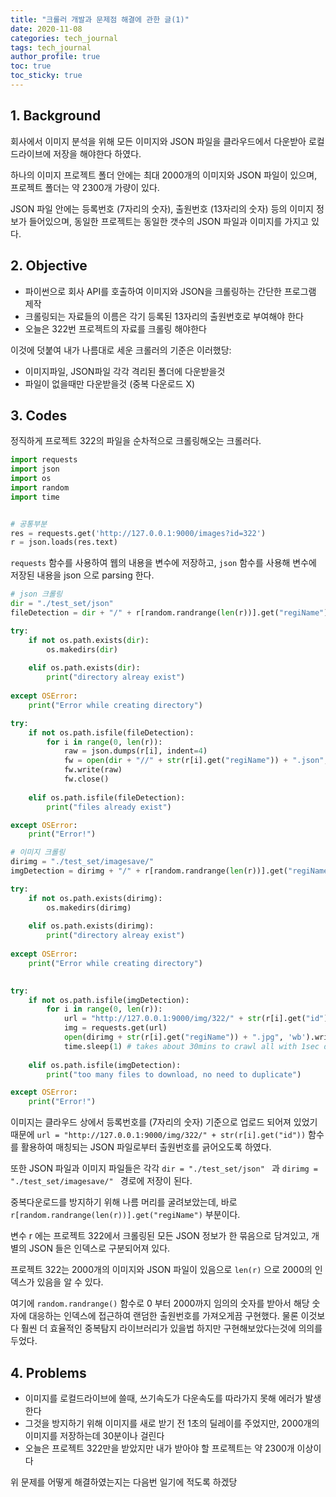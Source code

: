 ```yaml
---
title: "크롤러 개발과 문제점 해결에 관한 글(1)"
date: 2020-11-08
categories: tech_journal
tags: tech_journal
author_profile: true
toc: true
toc_sticky: true
---
```


## 1. Background

회사에서 이미지 분석을 위해 모든 이미지와 JSON 파일을 클라우드에서 다운받아 로컬드라이브에 저장을 해야한다 하였다.

하나의 이미지 프로젝트 폴더 안에는 최대 2000개의 이미지와 JSON 파일이 있으며, 프로젝트 폴더는 약 2300개 가량이 있다.

JSON 파일 안에는 등록번호 (7자리의 숫자), 출원번호 (13자리의 숫자) 등의 이미지 정보가 들어있으며, 동일한 프로젝트는 동일한 갯수의 JSON 파일과 이미지를 가지고 있다.




## 2. Objective

* 파이썬으로 회사 API를 호출하여 이미지와 JSON을 크롤링하는 간단한 프로그램 제작
* 크롤링되는 자료들의 이름은 각기 등록된 13자리의 출원번호로 부여해야 한다
* 오늘은 322번 프로젝트의 자료를 크롤링 해야한다


이것에 덧붙여 내가 나름대로 세운 크롤러의 기준은 이러했당:

* 이미지파일, JSON파일 각각 격리된 폴더에 다운받을것
* 파일이 없을때만 다운받을것 (중복 다운로드 X)




## 3. Codes

정직하게 프로젝트 322의 파일을 순차적으로 크롤링해오는 크롤러다.

```python
import requests
import json
import os
import random
import time


# 공통부분
res = requests.get('http://127.0.0.1:9000/images?id=322')
r = json.loads(res.text)
```


```requests``` 함수를 사용하여 웹의 내용을 변수에 저장하고, ```json``` 함수를 사용해 변수에 저장된 내용을 json 으로 parsing 한다.




```python
# json 크롤링
dir = "./test_set/json"
fileDetection = dir + "/" + r[random.randrange(len(r))].get("regiName") + ".json"

try:
    if not os.path.exists(dir):
        os.makedirs(dir)
        
    elif os.path.exists(dir):
        print("directory alreay exist")
        
except OSError:
    print("Error while creating directory")

try:
    if not os.path.isfile(fileDetection):
        for i in range(0, len(r)):
            raw = json.dumps(r[i], indent=4)
            fw = open(dir + "//" + str(r[i].get("regiName")) + ".json", "a")
            fw.write(raw)
            fw.close()
            
    elif os.path.isfile(fileDetection):
        print("files already exist")

except OSError:
    print("Error!")
```


```python
# 이미지 크롤링
dirimg = "./test_set/imagesave/"
imgDetection = dirimg + "/" + r[random.randrange(len(r))].get("regiName") + ".jpg"

try:
    if not os.path.exists(dirimg):
        os.makedirs(dirimg)
        
    elif os.path.exists(dirimg):
        print("directory alreay exist")
        
except OSError:
    print("Error while creating directory")

    
try:
    if not os.path.isfile(imgDetection):
        for i in range(0, len(r)):
            url = "http://127.0.0.1:9000/img/322/" + str(r[i].get("id"))
            img = requests.get(url)
            open(dirimg + str(r[i].get("regiName")) + ".jpg", 'wb').write(img.content)
            time.sleep(1) # takes about 30mins to crawl all with 1sec delay
    
    elif os.path.isfile(imgDetection):
        print("too many files to download, no need to duplicate")

except OSError:
    print("Error!")
```


이미지는 클라우드 상에서 등록번호를 (7자리의 숫자) 기준으로 업로드 되어져 있었기 때문에
```url = "http://127.0.0.1:9000/img/322/" + str(r[i].get("id"))``` 함수를 활용하여 매칭되는 JSON 파일로부터 출원번호를 긁어오도록 하였다.



또한 JSON 파일과 이미지 파일들은 각각 ```dir = "./test_set/json" ``` 과
```dirimg = "./test_set/imagesave/" ``` 경로에 저장이 된다.

중복다운로드를 방지하기 위해 나름 머리를 굴려보았는데, 바로 ```r[random.randrange(len(r))].get("regiName")``` 부분이다.

변수 r 에는 프로젝트 322에서 크롤링된 모든 JSON 정보가 한 묶음으로 담겨있고,
개별의 JSON 들은 인덱스로 구분되어져 있다.


프로젝트 322는 2000개의 이미지와 JSON 파일이 있음으로 ```len(r)``` 으로 2000의 인덱스가 있음을 알 수 있다.

여기에 ```random.randrange()``` 함수로 0 부터 2000까지 임의의 숫자를 받아서
해당 숫자에 대응하는 인덱스에 접근하여 랜덤한 출원번호를 가져오게끔 구현했다.
물론 이것보다 훨씬 더 효율적인 중복탐지 라이브러리가 있을법 하지만 구현해보았다는것에 의의를 두었다.


## 4. Problems

* 이미지를 로컬드라이브에 쓸때, 쓰기속도가 다운속도를 따라가지 못해 에러가 발생한다
* 그것을 방지하기 위해 이미지를 새로 받기 전 1초의 딜레이를 주었지만, 2000개의 이미지를 저장하는데 30분이나 걸린다
* 오늘은 프로젝트 322만을 받았지만 내가 받아야 할 프로젝트는 약 2300개 이상이다 


위 문제를 어떻게 해결하였는지는 다음번 일기에 적도록 하겠당